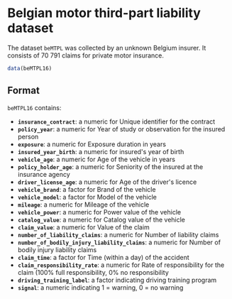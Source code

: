 # Belgian motor third-part liability dataset

The dataset `beMTPL` was collected by an unknown Belgium insurer. It consists of 70 791 claims for private motor insurance.

```r
data(beMTPL16)
```

## Format

`beMTPL16` contains:

- **`insurance_contract`**: a numeric for Unique identifier for the contract
- **`policy_year`**: a numeric for Year of study or observation for the insured person
- **`exposure`**: a numeric for Exposure duration in years
- **`insured_year_birth`**: a numeric for insured's year of birth
- **`vehicle_age`**: a numeric for Age of the vehicle in years
- **`policy_holder_age`**: a numeric for Seniority of the insured at the insurance agency
- **`driver_license_age`**: a numeric for Age of the driver's licence
- **`vehicle_brand`**: a factor for Brand of the vehicle
- **`vehicle_model`**: a factor for Model of the vehicle
- **`mileage`**: a numeric for Mileage of the vehicle
- **`vehicle_power`**: a numeric for Power value of the vehicle
- **`catalog_value`**: a numeric for Catalog value of the vehicle
- **`claim_value`**: a numeric for Value of the claim
- **`number_of_liability_claims`**: a numeric for Number of liability claims
- **`number_of_bodily_injury_liability_claims`**: a numeric for Number of bodily injury liability claims
- **`claim_time`**: a factor for Time (within a day) of the accident
- **`claim_responsibility_rate`**: a numeric for Rate of responsibility for the claim (100% full responsibility, 0% no responsibility
- **`driving_training_label`**: a factor indicating driving training program
- **`signal`**: a numeric indicating 1 = warning, 0 = no warning
